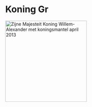 # Koning Gr
<a title="Koos Breukel, CC0, via Wikimedia Commons" href="https://commons.wikimedia.org/wiki/File:Zijne_Majesteit_Koning_Willem-Alexander_met_koningsmantel_april_2013.jpeg"><img width="256" alt="Zijne Majesteit Koning Willem-Alexander met koningsmantel april 2013" src="https://upload.wikimedia.org/wikipedia/commons/thumb/f/f9/Zijne_Majesteit_Koning_Willem-Alexander_met_koningsmantel_april_2013.jpeg/256px-Zijne_Majesteit_Koning_Willem-Alexander_met_koningsmantel_april_2013.jpeg"></a>
